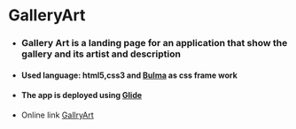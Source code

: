 # GalleryArt
- ### Gallery Art is a landing page for an application that show the gallery and its artist and description 
- #### Used language: html5,css3 and [Bulma](https://bulma.io/) as css frame work
- #### The app is deployed using [Glide](https://www.glideapps.com/) 
- Online link [GallryArt](https://rashaabdulrazzak.github.io/GalleryArt/) 
